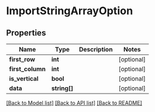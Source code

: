 # ImportStringArrayOption

## Properties
Name | Type | Description | Notes
------------ | ------------- | ------------- | -------------
**first_row** | **int** |  | [optional] 
**first_column** | **int** |  | [optional] 
**is_vertical** | **bool** |  | [optional] 
**data** | **string[]** |  | [optional] 

[[Back to Model list]](../README.md#documentation-for-models) [[Back to API list]](../README.md#documentation-for-api-endpoints) [[Back to README]](../README.md)


